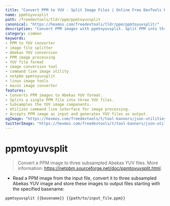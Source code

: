 ```yaml
---
title: "Convert PPM to YUV - Split Image Files | Online Free DevTools by Hexmos"
name: ppmtoyuvsplit
path: /freedevtools/tldr/ppm/ppmtoyuvsplit
canonical: "https://hexmos.com/freedevtools/tldr/ppm/ppmtoyuvsplit/"
description: "Convert PPM images with ppmtoyuvsplit. Split PPM into three Abekas YUV files for professional video editing. Free online tool, no registration required."
category: common
keywords:
- PPM to YUV converter
- image file splitter
- Abekas YUV conversion
- PPM image processing
- YUV file format
- image conversion tool
- command line image utility
- netpbm ppmtoyuvsplit
- linux image tools
- macos image converter
features:
- Converts PPM images to Abekas YUV format.
- Splits a single PPM file into three YUV files.
- Subsamples the YUV image components.
- Utilizes command line interface for image processing.
- Accepts PPM image as input and generates YUV files as output.
ogImage: "https://hexmos.com/freedevtools/t/tool-banners/json-utilities-banner.png"
twitterImage: "https://hexmos.com/freedevtools/t/tool-banners/json-utilities-banner.png"
---
```


# ppmtoyuvsplit

> Convert a PPM image to three subsampled Abekas YUV files.
> More information: <https://netpbm.sourceforge.net/doc/ppmtoyuvsplit.html>.

- Read a PPM image from the input file, convert it to three subsampled Abekas YUV image and store these images to output files starting with the specified basename:

`ppmtoyuvsplit {{basename}} {{path/to/input_file.ppm}}`
